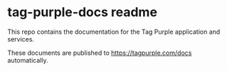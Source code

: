 # tag-purple-docs readme

This repo contains the documentation for the Tag Purple application and services.

These documents are published to https://tagpurple.com/docs automatically.
